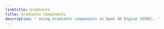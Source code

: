 ```yaml
---
linktitle: Gradients
title: Gradients Components
description: ' Using Gradients components in Open 3D Engine (O3DE). '
---
```

